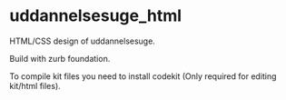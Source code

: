 uddannelsesuge_html
===================

HTML/CSS design of uddannelsesuge.

Build with zurb foundation.

To compile kit files you need to install codekit (Only required for editing kit/html files).
